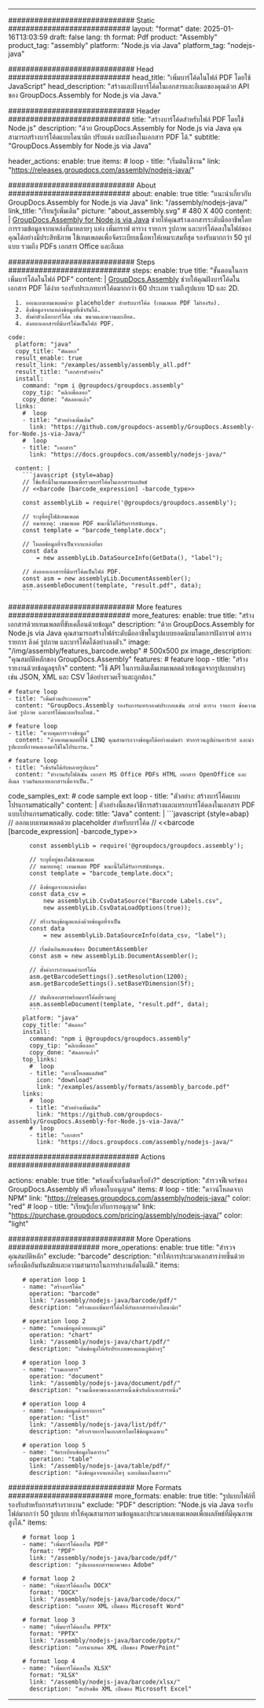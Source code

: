 



---
############################# Static ############################
layout: "format"
date:  2025-01-16T13:03:59
draft: false
lang: th
format: Pdf
product: "Assembly"
product_tag: "assembly"
platform: "Node.js via Java"
platform_tag: "nodejs-java"

############################# Head ############################
head_title: "เพิ่มบาร์โค้ดในไฟล์ PDF โดยใช้ JavaScript"
head_description: "สร้างและฝังบาร์โค้ดในเอกสารและอีเมลของคุณด้วย API ของ GroupDocs.Assembly for Node.js via Java."

############################# Header ############################
title: "สร้างบาร์โค้ดสำหรับไฟล์ PDF โดยใช้ Node.js" 
description: "ด้วย GroupDocs.Assembly for Node.js via Java คุณสามารถสร้างบาร์โค้ดแบบไดนามิก ปรับแต่ง และฝังลงในเอกสาร PDF ได้."
subtitle: "GroupDocs.Assembly for Node.js via Java" 

header_actions:
  enable: true
  items:
    #  loop
    - title: "เริ่มต้นใช้งาน"
      link: "https://releases.groupdocs.com/assembly/nodejs-java/"
      
############################# About ############################
about:
    enable: true
    title: "แนะนำเกี่ยวกับ GroupDocs.Assembly for Node.js via Java"
    link: "/assembly/nodejs-java/"
    link_title: "เรียนรู้เพิ่มเติม"
    picture: "about_assembly.svg" # 480 X 400
    content: |
       [GroupDocs.Assembly for Node.js via Java](/assembly/nodejs-java/) ช่วยให้คุณสร้างเอกสารระดับมืออาชีพโดยการรวมข้อมูลจากแหล่งที่มาหลายๆ แห่ง เพิ่มกราฟ ตาราง รายการ รูปภาพ และบาร์โค้ดลงในไฟล์ของคุณได้อย่างมีประสิทธิภาพ ใช้เทมเพลตเพื่อจัดระเบียบเนื้อหาให้เหมาะสมที่สุด รองรับมากกว่า 50 รูปแบบ รวมถึง PDFs เอกสาร Office และอีเมล

############################# Steps ############################
steps:
    enable: true
    title: "ขั้นตอนในการเพิ่มบาร์โค้ดในไฟล์ PDF"
    content: |
      [GroupDocs.Assembly](/assembly/nodejs-java/) ช่วยให้คุณฝังบาร์โค้ดในเอกสาร PDF ได้ง่าย รองรับประเภทบาร์โค้ดมากกว่า 60 ประเภท รวมถึงรูปแบบ 1D และ 2D.
      
      1. ออกแบบเทมเพลตด้วย placeholder สำหรับบาร์โค้ด (เทมเพลต PDF ไม่รองรับ).
      2. ดึงข้อมูลจากแหล่งข้อมูลที่เข้ากันได้.
      3. ตั้งค่าตัวเลือกบาร์โค้ด เช่น ขนาดและความละเอียด.
      4. ส่งออกเอกสารที่มีบาร์โค้ดเป็นไฟล์ PDF.
   
    code:
      platform: "java"
      copy_title: "คัดลอก"
      result_enable: true
      result_link: "/examples/assembly/assembly_all.pdf"
      result_title: "เอกสารตัวอย่าง"
      install:
        command: "npm i @groupdocs/groupdocs.assembly"
        copy_tip: "คลิกเพื่อลอก"
        copy_done: "คัดลอกแล้ว"
      links:
        #  loop
        - title: "ตัวอย่างเพิ่มเติม"
          link: "https://github.com/groupdocs-assembly/GroupDocs.Assembly-for-Node.js-via-Java/"
        #  loop
        - title: "เอกสาร"
          link: "https://docs.groupdocs.com/assembly/nodejs-java/"
          
      content: |
        ```javascript {style=abap}
        // ใช้แท็กนี้ในเทมเพลตเพื่อรวมบาร์โค้ดในเอกสารผลลัพธ์
        // <<barcode [barcode_expression] -barcode_type>>
    
        const assemblyLib = require('@groupdocs/groupdocs.assembly');

        // ระบุที่อยู่ไฟล์เทมเพลต
        // หมายเหตุ: เทมเพลต PDF ขณะนี้ไม่ได้รับการสนับสนุน.
        const template = "barcode_template.docx";

        // โหลดข้อมูลที่จำเป็นจากแหล่งที่มา
        const data 
            = new assemblyLib.DataSourceInfo(GetData(), "label");

        // ส่งออกเอกสารที่มีบาร์โค้ดเป็นไฟล์ PDF.
        const asm = new assemblyLib.DocumentAssembler();
        asm.assembleDocument(template, "result.pdf", data);
        ```           

############################# More features ############################
more_features:
  enable: true
  title: "สร้างเอกสารด้วยเทมเพลตที่ขับเคลื่อนด้วยข้อมูล"
  description: "ด้วย GroupDocs.Assembly for Node.js via Java คุณสามารถสร้างไฟล์ระดับมืออาชีพในรูปแบบยอดนิยมโดยการฝังกราฟ ตาราง รายการ ลิงค์ รูปภาพ และบาร์โค้ดได้อย่างลงตัว."
  image: "/img/assembly/features_barcode.webp" # 500x500 px
  image_description: "คุณสมบัติหลักของ GroupDocs.Assembly"
  features:
    # feature loop
    - title: "สร้างรายงานด้วยข้อมูลธุรกิจ"
      content: "ใช้ API ในการเติมเต็มเทมเพลตด้วยข้อมูลจากรูปแบบต่างๆ เช่น JSON, XML และ CSV ได้อย่างรวดเร็วและถูกต้อง."

    # feature loop
    - title: "เพิ่มส่วนประกอบภาพ"
      content: "GroupDocs.Assembly รองรับการแทรกองค์ประกอบเช่น กราฟ ตาราง รายการ ข้อความ ลิงค์ รูปภาพ และบาร์โค้ดแบบเรียลไทม์."

    # feature loop
    - title: "ควบคุมการวางข้อมูล"
      content: "ด้วยเทมเพลตที่ใช้ LINQ คุณสามารถวางข้อมูลได้อย่างแม่นยำ ทำการวนลูปผ่านอาร์เรย์ และนำรูปแบบที่กำหนดเองมาใช้ในโปรแกรม."

    # feature loop
    - title: "เข้ากันได้กับหลายรูปแบบ"
      content: "ทำงานกับไฟล์เช่น เอกสาร MS Office PDFs HTML เอกสาร OpenOffice และอีเมล รวมกันหลายเอกสารเมื่อจำเป็น."
      
  code_samples_ext:
    # code sample ext loop
    - title: "ตัวอย่าง: สร้างบาร์โค้ดแบบโปรแกรมmatically"
      content: |
        ตัวอย่างนี้แสดงวิธีการสร้างและแทรกบาร์โค้ดลงในเอกสาร PDF แบบโปรแกรมmatically.
      code:
        title: "Java"
        content: |
          ```javascript {style=abap}
          // ออกแบบเทมเพลตด้วย placeholder สำหรับบาร์โค้ด
          // <<barcode [barcode_expression] -barcode_type>>
          
          const assemblyLib = require('@groupdocs/groupdocs.assembly');

          // ระบุที่อยู่ของไฟล์เทมเพลต
          // หมายเหตุ: เทมเพลต PDF ขณะนี้ไม่ได้รับการสนับสนุน.
          const template = "barcode_template.docx";

          // ดึงข้อมูลจากแหล่งที่มา
          const data_csv =
              new assemblyLib.CsvDataSource("Barcode Labels.csv", 
              new assemblyLib.CsvDataLoadOptions(true));

          // สร้างวัตถุข้อมูลแหล่งด้วยข้อมูลที่จำเป็น
          const data 
              = new assemblyLib.DataSourceInfo(data_csv, "label");

          // เริ่มต้นอินสแตนซ์ของ DocumentAssembler
          const asm = new assemblyLib.DocumentAssembler();

          // ตั้งค่าการกำหนดค่าบาร์โค้ด
          asm.getBarcodeSettings().setResolution(1200);
          asm.getBarcodeSettings().setBaseYDimension(5f);

          // บันทึกเอกสารพร้อมบาร์โค้ดที่รวมอยู่
          asm.assembleDocument(template, "result.pdf", data);
          ```
        platform: "java"
        copy_title: "คัดลอก"
        install:
          command: "npm i @groupdocs/groupdocs.assembly"
          copy_tip: "คลิกเพื่อลอก"
          copy_done: "คัดลอกแล้ว"
        top_links:
          #  loop
          - title: "ดาวน์โหลดผลลัพธ์"
            icon: "download"
            link: "/examples/assembly/formats/assembly_barcode.pdf"
        links:
          #  loop
          - title: "ตัวอย่างเพิ่มเติม"
            link: "https://github.com/groupdocs-assembly/GroupDocs.Assembly-for-Node.js-via-Java/"
          #  loop
          - title: "เอกสาร"
            link: "https://docs.groupdocs.com/assembly/nodejs-java/"
            

            


############################## Actions ############################

actions:
  enable: true
  title: "พร้อมที่จะเริ่มต้นหรือยัง?"
  description: "สำรวจฟีเจอร์ของ GroupDocs.Assembly ฟรี หรือขอใบอนุญาต"
  items:
    #  loop
    - title: "ดาวน์โหลดจาก NPM"
      link: "https://releases.groupdocs.com/assembly/nodejs-java/"
      color: "red"
        #  loop
    - title: "เรียนรู้เกี่ยวกับการอนุญาต"
      link: "https://purchase.groupdocs.com/pricing/assembly/nodejs-java/"
      color: "light"


############################# More Operations #####################
more_operations:
    enable: true
    title: "สำรวจคุณสมบัติหลัก"
    exclude: "barcode"
    description: "ทำให้การประมวลเอกสารง่ายขึ้นด้วยเครื่องมืออันทันสมัยและความสามารถในการทำงานอัตโนมัติ."
    items: 
          
        # operation loop 1
        - name: "สร้างบาร์โค้ด"
          operation: "barcode"
          link: "/assembly/nodejs-java/barcode/pdf/"
          description: "สร้างและเพิ่มบาร์โค้ดให้กับเอกสารอย่างไดนามิก"

        # operation loop 2
        - name: "แสดงข้อมูลด้วยแผนภูมิ"
          operation: "chart"
          link: "/assembly/nodejs-java/chart/pdf/"
          description: "เติมข้อมูลให้กับประเภทของแผนภูมิต่างๆ"

        # operation loop 3
        - name: "รวมเอกสาร"
          operation: "document"
          link: "/assembly/nodejs-java/document/pdf/"
          description: "รวมเนื้อหาของเอกสารหนึ่งเข้ากับอีกเอกสารหนึ่ง"

        # operation loop 4
        - name: "แสดงข้อมูลด้วยรายการ"
          operation: "list"
          link: "/assembly/nodejs-java/list/pdf/"
          description: "สร้างรายการในเอกสารโดยใช้ข้อมูลเฉพาะ"

        # operation loop 5
        - name: "จัดระเบียบข้อมูลในตาราง"
          operation: "table"
          link: "/assembly/nodejs-java/table/pdf/"
          description: "ดึงข้อมูลจากแหล่งใดๆ และเติมลงในตาราง"
         
          
############################# More Formats ########################
more_formats:
    enable: true
    title: "รูปแบบไฟล์ที่รองรับสำหรับการสร้างรายงาน"
    exclude: "PDF"
    description: "Node.js via Java รองรับไฟล์มากกว่า 50 รูปแบบ ทำให้คุณสามารถรวมข้อมูลและประมวลผลเทมเพลตเพื่อผลลัพธ์ที่มีคุณภาพสูงได้."
    items: 
          
        # format loop 1
        - name: "เพิ่มบาร์โค้ดลงใน PDF"
          format: "PDF"
          link: "/assembly/nodejs-java/barcode/pdf/"
          description: "รูปแบบเอกสารพกพาของ Adobe"
          
        # format loop 2
        - name: "เพิ่มบาร์โค้ดลงใน DOCX"
          format: "DOCX"
          link: "/assembly/nodejs-java/barcode/docx/"
          description: "เอกสาร XML เปิดของ Microsoft Word"
          
        # format loop 3
        - name: "เพิ่มบาร์โค้ดลงใน PPTX"
          format: "PPTX"
          link: "/assembly/nodejs-java/barcode/pptx/"
          description: "การนำเสนอ XML เปิดของ PowerPoint"
          
        # format loop 4
        - name: "เพิ่มบาร์โค้ดลงใน XLSX"
          format: "XLSX"
          link: "/assembly/nodejs-java/barcode/xlsx/"
          description: "สเปรดชีต XML เปิดของ Microsoft Excel"


          

---